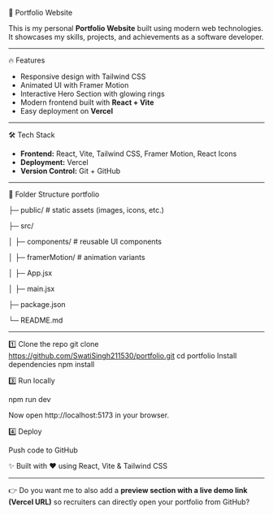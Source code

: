 🚀 Portfolio Website

This is my personal **Portfolio Website** built using modern web technologies.  
It showcases my skills, projects, and achievements as a software developer.

---

🔥 Features
- Responsive design with Tailwind CSS
- Animated UI with Framer Motion
- Interactive Hero Section with glowing rings
- Modern frontend built with **React + Vite**
- Easy deployment on **Vercel**

---

 🛠️ Tech Stack
- **Frontend:** React, Vite, Tailwind CSS, Framer Motion, React Icons  
- **Deployment:** Vercel  
- **Version Control:** Git + GitHub  

---

 📂 Folder Structure
portfolio

├─ public/ # static assets (images, icons, etc.)

├─ src/

│ ├─ components/ # reusable UI components

│ ├─ framerMotion/ # animation variants

│ ├─ App.jsx

│ ├─ main.jsx

├─ package.json


└─ README.md

---
1️⃣ Clone the repo
git clone https://github.com/SwatiSingh211530/portfolio.git
cd portfolio
Install dependencies
npm install

3️⃣ Run locally

npm run dev


Now open http://localhost:5173
 in your browser.

4️⃣ Deploy

Push code to GitHub

✨ Built with ❤️ using React, Vite & Tailwind CSS

---

👉 Do you want me to also add a **preview section with a live demo link (Vercel URL)** so recruiters can directly open your portfolio from GitHub?
